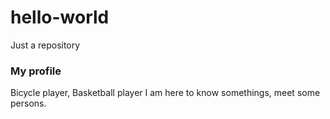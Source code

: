 # hello-world
Just a repository
### My profile
Bicycle player, Basketball player
I am here to know somethings, meet some persons.
